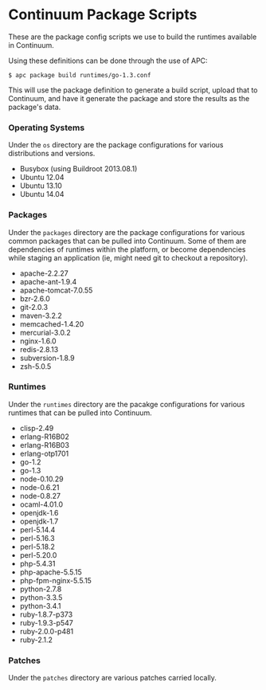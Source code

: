 # Continuum Package Scripts

These are the package config scripts we use to build the runtimes available in
Continuum.

Using these definitions can be done through the use of APC:

```console
$ apc package build runtimes/go-1.3.conf
```

This will use the package definition to generate a build script, upload that to
Continuum, and have it generate the package and store the results as the
package's data.

### Operating Systems

Under the `os` directory are the package configurations for various
distributions and versions.

* Busybox (using Buildroot 2013.08.1)
* Ubuntu 12.04
* Ubuntu 13.10
* Ubuntu 14.04

### Packages

Under the `packages` directory are the package configurations for various common
packages that can be pulled into Continuum. Some of them are dependencies of
runtimes within the platform, or become dependencies while staging an
application (ie, might need git to checkout a repository).

* apache-2.2.27
* apache-ant-1.9.4
* apache-tomcat-7.0.55
* bzr-2.6.0
* git-2.0.3
* maven-3.2.2
* memcached-1.4.20
* mercurial-3.0.2
* nginx-1.6.0
* redis-2.8.13
* subversion-1.8.9
* zsh-5.0.5

### Runtimes

Under the `runtimes` directory are the pacakge configurations for various
runtimes that can be pulled into Continuum.

* clisp-2.49
* erlang-R16B02
* erlang-R16B03
* erlang-otp1701
* go-1.2
* go-1.3
* node-0.10.29
* node-0.6.21
* node-0.8.27
* ocaml-4.01.0
* openjdk-1.6
* openjdk-1.7
* perl-5.14.4
* perl-5.16.3
* perl-5.18.2
* perl-5.20.0
* php-5.4.31
* php-apache-5.5.15
* php-fpm-nginx-5.5.15
* python-2.7.8
* python-3.3.5
* python-3.4.1
* ruby-1.8.7-p373
* ruby-1.9.3-p547
* ruby-2.0.0-p481
* ruby-2.1.2

### Patches

Under the `patches` directory are various patches carried locally.
